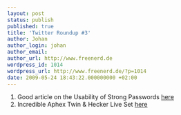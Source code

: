 ```yaml
---
layout: post
status: publish
published: true
title: 'Twitter Roundup #3'
author: Johan
author_login: johan
author_email:
author_url: http://www.freenerd.de
wordpress_id: 1014
wordpress_url: http://www.freenerd.de/?p=1014
date: 2009-05-24 18:43:22.000000000 +02:00
---
```

<ol>
	<li>Good article on the Usability of Strong Passwords <a href="http://www.baekdal.com/articles/Usability/password-security-usability/">here</a></li>
	<li>Incredible Aphex Twin & Hecker Live Set <a href="http://www.b-log.se/?p=2423">here</a></li>
</ol>

